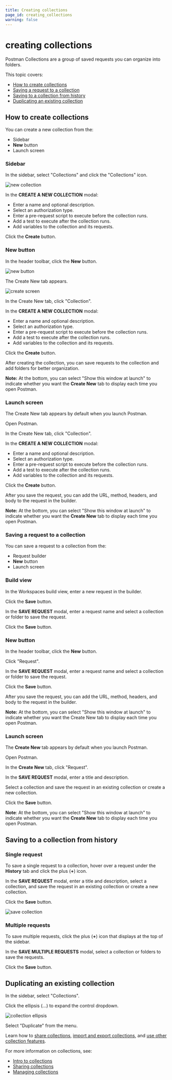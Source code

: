 ```yaml
---
title: Creating collections
page_id: creating_collections
warning: false
---
```


# creating collections

Postman Collections are a group of saved requests you can organize into folders.

This topic covers:

* [How to create collections](creating_collections.md#how-to-create-collections)
* [Saving a request to a collection](creating_collections.md#saving-a-request-to-a-collection)
* [Saving to a collection from history](creating_collections.md#saving-to-a-collection-from-history)
* [Duplicating an existing collection](creating_collections.md#duplicating-an-existing-collection)

## How to create collections

You can create a new collection from the:

* Sidebar
* **New** button
* Launch screen

### Sidebar

In the sidebar, select "Collections" and click the "Collections" icon.

![new collection](https://s3.amazonaws.com/postman-static-getpostman-com/postman-docs/collections_icon1.png)

In the **CREATE A NEW COLLECTION** modal:

* Enter a name and optional description.
* Select an authorization type.
* Enter a pre-request script to execute before the collection runs.
* Add a test to execute after the collection runs.
* Add variables to the collection and its requests.

Click the **Create** button.

### New button

In the header toolbar, click the **New** button.

![new button](https://s3.amazonaws.com/postman-static-getpostman-com/postman-docs/WS-headerToolbar-blk.png)

The Create New tab appears.

![create screen](https://s3.amazonaws.com/postman-static-getpostman-com/postman-docs/WS-collection-create-new-screenXX-p2+copy.png)

In the Create New tab, click "Collection".

In the **CREATE A NEW COLLECTION** modal:

* Enter a name and optional description.
* Select an authorization type.
* Enter a pre-request script to execute before the collection runs.
* Add a test to execute after the collection runs.
* Add variables to the collection and its requests.

Click the **Create** button.

After creating the collection, you can save requests to the collection and add folders for better organization.

**Note:** At the bottom, you can select "Show this window at launch" to indicate whether you want the **Create New** tab to display each time you open Postman.

### Launch screen

The Create New tab appears by default when you launch Postman.

Open Postman.

In the Create New tab, click "Collection".

In the **CREATE A NEW COLLECTION** modal:

* Enter a name and optional description.
* Select an authorization type.
* Enter a pre-request script to execute before the collection runs.
* Add a test to execute after the collection runs.
* Add variables to the collection and its requests.

Click the **Create** button.

After you save the request, you can add the URL, method, headers, and body to the request in the builder.

**Note:** At the bottom, you can select "Show this window at launch" to indicate whether you want the **Create New** tab to display each time you open Postman.

### Saving a request to a collection

You can save a request to a collection from the:

* Request builder
* **New** button
* Launch screen

### Build view

In the Workspaces build view, enter a new request in the builder.

Click the **Save** button.

In the **SAVE REQUEST** modal, enter a request name and select a collection or folder to save the request.

Click the **Save** button.

### New button

In the header toolbar, click the **New** button.

Click "Request".

In the **SAVE REQUEST** modal, enter a request name and select a collection or folder to save the request.

Click the **Save** button.

After you save the request, you can add the URL, method, headers, and body to the request in the builder.

**Note:** At the bottom, you can select "Show this window at launch" to indicate whether you want the Create New tab to display each time you open Postman.

### Launch screen

The **Create New** tab appears by default when you launch Postman.

Open Postman.

In the **Create New** tab, click "Request".

In the **SAVE REQUEST** modal, enter a title and description.

Select a collection and save the request in an existing collection or create a new collection.

Click the **Save** button.

**Note**: At the bottom, you can select "Show this window at launch" to indicate whether you want the **Create New** tab to display each time you open Postman.

## Saving to a collection from history

### Single request

To save a single request to a collection, hover over a request under the **History** tab and click the plus \(**+**\) icon.

In the **SAVE REQUEST** modal, enter a title and description, select a collection, and save the request in an existing collection or create a new collection.

Click the **Save** button.

![save collection](https://s3.amazonaws.com/postman-static-getpostman-com/postman-docs/history_icon2.png)

### Multiple requests

To save multiple requests, click the plus \(**+**\) icon that displays at the top of the sidebar.

In the **SAVE MULTIPLE REQUESTS** modal, select a collection or folders to save the requests.

Click the **Save** button.

## Duplicating an existing collection

In the sidebar, select "Collections".

Click the ellipsis \(...\) to expand the control dropdown.

![collection ellipsis](https://s3.amazonaws.com/postman-static-getpostman-com/postman-docs/duplicate_collection1.png)

Select "Duplicate" from the menu.

Learn how to [share collections](/postman/collections/sharing_collections.md), [import and export collections](/postman/collections/data_formats.md), and [use other collection features](/postman/collections/managing_collections.md).

For more information on collections, see:

* [Intro to collections](/postman/collections/intro_to_collections.md)
* [Sharing collections](/postman/collections/sharing_collections.md)
* [Managing collections](/postman/collections/managing_collections.md)

